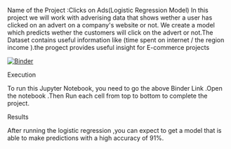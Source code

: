 Name of the Project :Clicks on Ads(Logistic Regression  Model)
In this project we will work with adverising data that shows wether a user has clicked on an advert on a company's website or not. We create a model which predicts wether the customers will click on the advert or not.The Dataset contains useful information like (time spent on internet / the region income ).the progect provides useful insight for E-commerce  projects 


[![Binder](https://mybinder.org/badge_logo.svg)](https://mybinder.org/v2/gh/OmarAfify10/Log.Reg.1/HEAD)

Execution

To run this Jupyter Notebook, you need to go the above Binder Link .Open the notebook .Then Run each cell from top to bottom to complete the project.

Results 

After running the logistic regression ,you can expect to get a model that is able to make predictions with a high accuracy of 91%.
